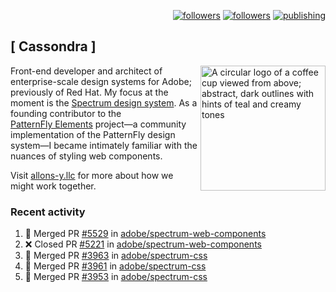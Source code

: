 <p align="right"><a rel="me" href="https://front-end.social/@castastrophe">
    <img alt="followers" title="Follow me on Mastodon" src="https://img.shields.io/mastodon/follow/109297102751309835?domain=https%3A%2F%2Ffront-end.social&label=Follow&logo=mastodon&logoColor=white&style=for-the-badge&labelColor=008080&color=006969"/></a>
  <a href="https://codepen.io/castastrophe/">
    <img alt="followers" title="Follow me on CodePen" src="https://img.shields.io/badge/23-1?color=640464&labelColor=7c007c&style=for-the-badge&logo=codepen&label=Follow"/></a>
<a href="https://castastrophe.medium.com/">
    <img alt="publishing" title="View articles on Medium" src="https://img.shields.io/badge/107-1?color=666&labelColor=444&label=subscribe&logo=medium&logoColor=white&style=for-the-badge"/></a>
</p>

## [&nbsp;Cassondra&nbsp;]

<img align="right" src="https://github-production-user-asset-6210df.s3.amazonaws.com/1840295/253016758-ba468774-1cd3-42c2-8f43-947b5eeb5edf.png" height="200" alt="A circular logo of a coffee cup viewed from above; abstract, dark outlines with hints of teal and creamy tones">

Front-end developer and architect of enterprise-scale design systems for Adobe; previously of Red Hat. My focus at the moment is the [Spectrum design system](https://github.com/adobe/spectrum-css). As a founding contributor to the [PatternFly&nbsp;Elements](https://github.com/patternfly/patternfly-elements) project&mdash;a community implementation of the PatternFly design system&mdash;I became intimately familiar with the nuances of styling web components.

Visit [allons-y.llc](http://allons-y.llc/) for more about how we might work together.

### Recent activity

<!--START_SECTION:activity-->
1. 🎉 Merged PR [#5529](https://github.com/adobe/spectrum-web-components/pull/5529) in [adobe/spectrum-web-components](https://github.com/adobe/spectrum-web-components)
2. ❌ Closed PR [#5221](https://github.com/adobe/spectrum-web-components/pull/5221) in [adobe/spectrum-web-components](https://github.com/adobe/spectrum-web-components)
3. 🎉 Merged PR [#3963](https://github.com/adobe/spectrum-css/pull/3963) in [adobe/spectrum-css](https://github.com/adobe/spectrum-css)
4. 🎉 Merged PR [#3961](https://github.com/adobe/spectrum-css/pull/3961) in [adobe/spectrum-css](https://github.com/adobe/spectrum-css)
5. 🎉 Merged PR [#3953](https://github.com/adobe/spectrum-css/pull/3953) in [adobe/spectrum-css](https://github.com/adobe/spectrum-css)
<!--END_SECTION:activity-->
